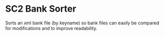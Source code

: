 # SC2 Bank Sorter
Sorts an xml bank file (by keyname) so bank files can easily be compared for modifications and to improve readability.
